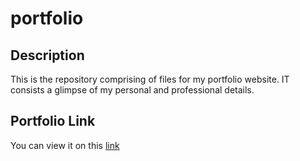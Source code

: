 # portfolio

## Description
This is the repository comprising of files for my portfolio website. IT consists a glimpse of my personal and professional details.

## Portfolio Link
You can view it on this [link](http://nimmi.pythonanywhere.com/)
